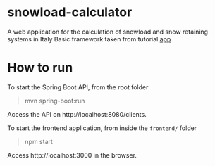 # snowload-calculator
A web application for the calculation of snowload and snow retaining systems in Italy
Basic framework taken from tutorial [app](https://www.baeldung.com/spring-boot-react-crud)

# How to run
To start the Spring Boot API, from the root folder

> mvn spring-boot:run

Access the API on http://localhost:8080/clients.

To start the frontend application, from inside the `frontend/` folder

> npm start

Access http://localhost:3000 in the browser.